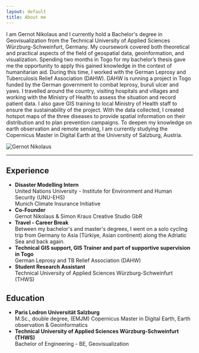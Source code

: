 ```yaml
---
layout: default
title: About me
---
```


<div class="about-container">
    <div class="about-text">
        <p>I am Gernot Nikolaus and I currently hold a Bachelor's degree in Geovisualization from the Technical University of Applied Sciences Würzburg-Schweinfurt, Germany. My coursework covered both theoretical and practical aspects of the field of geospatial data, geoinformation, and visualization. Spending two months in Togo for my bachelor’s thesis gave me the opportunity to apply this gained knowledge in the context of humanitarian aid. During this time, I worked with the German Leprosy and Tuberculosis Relief Association (DAHW). DAHW is running a project in Togo funded by the German government to combat leprosy, buruli ulcer and yaws. I travelled around the country, visiting hospitals and villages and working with the Ministry of Health to assess the situation and record patient data. I also gave GIS training to local Ministry of Health staff to ensure the sustainability of the project. With the data collected, I created hotspot maps of the three diseases to provide spatial information on their distribution and to plan prevention campaigns. To deepen my knowledge on earth observation and remote sensing, I am currently studying the Copernicus Master in Digital Earth at the University of Salzburg, Austria.</p>
    </div>
    <img src="{{ "/assets/images/GernotNikolaus_portrait.jpg" | relative_url }}" alt="Gernot Nikolaus" class="about-image">
</div>

<!-- Icons Section -->
<div class="contact-icons">
    <a href="https://www.linkedin.com/in/gernot-nikolaus/" target="_blank" aria-label="LinkedIn">
        <i class="fab fa-linkedin"></i>
    </a>
    <a href="mailto:gernotnikolaus@example.com" aria-label="Email">
        <i class="fas fa-envelope"></i>
    </a>
</div>

<hr class="section-divider">

<h2>Experience</h2>
<ul>
    <li>
        <strong>Disaster Modelling Intern</strong>
        <br>United Nations University - Institute for Environment and Human Security (UNU-EHS)
        <br>Munich Climate Insurance Initiative
    </li>
    <li>
        <strong>Co-Founder</strong>
        <br>Gernot Nikolaus & Simon Kraus Creative Studio GbR
    </li>
    <li>
        <strong>Travel - Career Break</strong>
        <br>Between my bachelor's and master's degrees, I went on a solo cycling trip from Germany to Asia (Türkiye, Asian continent) along the Adriatic Sea and back again.
    </li>
    <li>
        <strong>Technical GIS support, GIS Trainer and part of supportive supervision in Togo</strong>
        <br> German Leprosy and TB Relief Association (DAHW)
    </li>
    <li>
        <strong>Student Research Assistant</strong>
        <br> Technical University of Applied Sciences Würzburg-Schweinfurt (THWS)
    </li>
</ul>

<h2>Education</h2>
<ul>
    <li>
        <strong>Paris Lodron Universität Salzburg</strong>
        <br>M.Sc., double degree, (EMJM) Copernicus Master in Digital Earth, Earth observation & Geoinformatics
    </li>
    <li>
        <strong>Technical University of Applied Sciences Würzburg-Schweinfurt (THWS)</strong>
        <br>Bachelor of Engineering - BE, Geovisualization
    </li>
</ul>